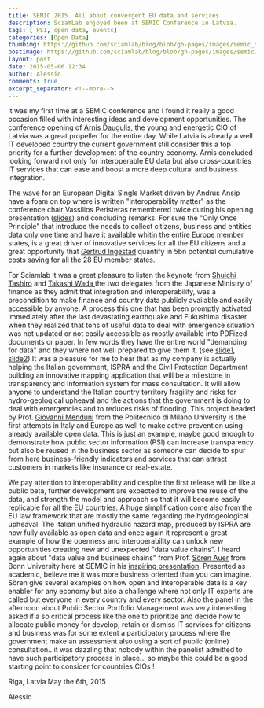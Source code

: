 ```yaml
---
title: SEMIC 2015. All about convergent EU data and services
description: SciamLab enjoyed been at SEMIC Conference in Latvia.
tags: [ PSI, open data, events]
categories: [Open Data]
thumbimg: https://github.com/sciamlab/blog/blob/gh-pages/images/semic_thumb.jpg?raw=true
postimage: https://github.com/sciamlab/blog/blob/gh-pages/images/semic2015.jpg?raw=true
layout: post
date: 2015-05-06 12:34
author: Alessio
comments: true
excerpt_separator: <!--more-->
---
```

it was my first time at a SEMIC conference and I found it really a good occasion filled with interesting ideas and development opportunities. The conference opening of [Arnis Daugulis](https://mobile.twitter.com/arnis_daugulis), the young and energetic CIO of Latvia was a great propeller for the entire day. While Latvia is already a well IT developed country the current government still consider this a top priority for a further development of the country economy. Arnis concluded looking forward not only for interoperable EU data but also cross-countries IT services that can ease and boost a more deep cultural and business integration.

The wave for an European Digital Single Market driven by Andrus Ansip have a foam on top where is written "interoperability matter" as the conference chair Vassilios Peristeras remembered twice during his opening presentation ([slides](https://joinup.ec.europa.eu/sites/default/files/isa_field_path/presentation_by_vassilios_peristeras-_enterprise_information_management_and_service_portfolio_management_for_the_public_sector.pdf)) and concluding remarks.  For sure the "Only Once Principle" that introduce the needs to collect citizens, business and entities data only one time and have it available whitin the entire Europe member states, is a great driver of innovative services for all the EU citizens and a great opportunity that [Gertrud Ingestad](https://www.linkedin.com/pub/gertrud-ingestad/5/816/b54) quantify in 5bn potential cumulative costs saving for all the 28 EU member states.

For Sciamlab it was a great pleasure to listen the keynote from [Shuichi Tashiro](https://www.linkedin.com/pub/shuichi-tashiro/3/34/8b3) and [Takashi Wada ](https://www.linkedin.com/pub/takashi-wada/46/768/b70) the two delegates from the Japanese Ministry of finance as they admit that integration and interoperability, was a precondition to make finance and country data publicly available and easily accessible by anyone. A process this one that has been promptly activated immediately after the last devastating earthquake and Fukushima disaster when they realized that tons of useful data to deal with emergence situation was not updated or not easily accessible as mostly available into PDFized documents or paper. In few words they have the entire world "demanding for data" and they where not well prepared to give them it. (see [slide1](https://joinup.ec.europa.eu/sites/default/files/isa_field_path/presentation_by_shuichi_tashiro_-_japanese_common_vocabulary_project.pdf), [slide2](https://joinup.ec.europa.eu/sites/default/files/isa_field_path/presentation_by_takashi_wada-_japanese_common_vocabulary_project.pdf))
It was a pleasure for me to hear that as my company is actually helping the Italian government, ISPRA and the Civil Protection Department building an innovative mapping application that will be a milestone in transparency and information system for mass consultation. It will allow anyone to understand the Italian country territory fragility and risks for hydro-geological upheaval and the actions that the government is doing to deal with emergencies and to reduces risks of flooding. This project headed by Prof. [Giovanni Menduni](http://twitter.com/giovannimenduni) from the Politecnico di Milano University is the first attempts in Italy and Europe as well to make active prevention using already available open data. This is just an example, maybe good enough to demonstrate how public sector information (PSI) can increase transparency but also be reused in the business sector as someone can decide to spur from here  business-friendly indicators and services that can attract customers in markets like insurance or real-estate.

We pay attention to interoperability and despite the first release will be like a public beta, further development are expected to improve the reuse of the data, and strength the model and approach so that it will become easily replicable for all the EU countries.
A huge simplification come also from the EU law framework that are mostly the same regarding the hydrogeological upheaval. The Italian unified hydraulic hazard map, produced by ISPRA are now fully available as open data and once again it represent a great example of how the openness and interoperability can unlock new opportunities creating new and unexpected "data value chains". I heard again about "data value and business chains" from Prof. [Sören Auer](http://eis.iai.uni-bonn.de/SoerenAuer.html) from Bonn University here at SEMIC in his [inspiring presentation](https://joinup.ec.europa.eu/sites/default/files/isa_field_path/presentation_by_soren_auer_-_creating_data_value_chains_by_linking_enterprise_data.pdf). Presented as academic, believe me it was more business oriented than you can imagine. Sören give several examples on how open and interoperable data is a key enabler for any economy but also a challenge where not only IT experts are called but everyone in every country and every sector.
Also the panel in the afternoon about Public Sector Portfolio Management was very interesting. I asked  if a so critical process like the one to prioritize and decide how to allocate public money for develop, retain or dismiss IT services for citizens and business was for some extent a participatory process where the government make an assessment also using a sort of public (online) consultation.. it was dazzling that nobody within the panelist admitted to have such participatory process in place... so maybe this could be a good starting point to consider for countries CIOs !

Riga, Latvia
May the 6th, 2015

Alessio
